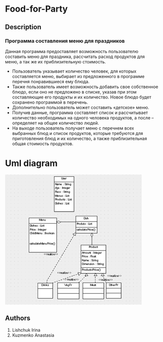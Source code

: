 Food-for-Party
======
## Description ##
### Программа составления меню для праздников ###
Данная программа предоставляет возможность пользователю составить меню для праздника, рассчитать расход продуктов для меню, а так же их приблизительную стоимость.
- Пользователь указывает количество человек, для которых составляется меню, выбирает из предложенного в программе перечня понравившиеся ему блюда.
- Также пользователь имеет возможность добавить свое собственное блюдо, если оно не предложено в списке, указав при этом составляющие его продукты и их количество. Новое блюдо будет сохранено программой в перечень.
- Дополнительно пользователь может составить «детское» меню.
- Получив данные, программа составляет список и рассчитывает количество необходимых на одного человека продуктов, а после – определяет на общее количество людей. 
- На выходе пользователь получает меню с перечнем всех выбранных блюд и список продуктов, которые требуются для приготовления блюд и их количество, а также приблизительная общая стоимость продуктов.
 

# Uml diagram #
![Alt text](FFP.png)

## Authors ##
 1. Lishchuk Irina
 2. Kuzmenko Anastasia
